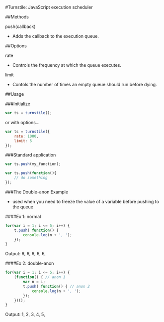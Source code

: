 #Turnstile: JavaScript execution scheduler



##Methods

push(callback)
- Adds the callback to the execution queue.
	

##Options

rate
- Controls the frequency at which the queue executes.

limit
- Contols the number of times an empty queue should run before dying.
	

##Usage

###Initialize

```javascript
var ts = turnstile();
```

or with options...

```javascript
var ts = turnstile({
	rate: 1000,
	limit: 5
});
```

###Standard application

```javascript
var ts.push(my_function);

var ts.push(function(){
	// do something
});
```

###The Double-anon Example
- used when you need to freeze the value of a 
  variable before pushing to the queue

####Ex 1: normal

```javascript
for(var i = 1; i <= 5; i++) {
	t.push( function() {
		console.log(n + ', ');
	});
}
```
Output: 6, 6, 6, 6, 6, 

####Ex 2: double-anon

```javascript
for(var i = 1; i <= 5; i++) {
	(function() { // anon 1
		var n = i;
		t.push( function() { // anon 2
			console.log(n + ', ');
		});
	})();
}
```
Output: 1, 2, 3, 4, 5, 

